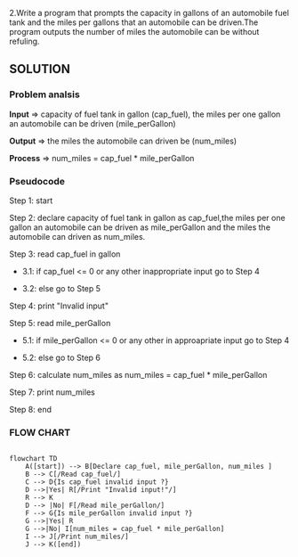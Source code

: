 2.Write a program that prompts the capacity in gallons of an automobile  fuel tank and the miles per gallons that an automobile can be driven.The 
program outputs the number of miles the automobile can be without refuling.

## **SOLUTION**

### **Problem analsis**

**Input**   => capacity of fuel tank in gallon (cap_fuel), the miles per one gallon an automobile can be driven (mile_perGallon)

**Output**  => the miles the automobile can driven be (num_miles)

**Process** => num_miles = cap_fuel * mile_perGallon  

### **Pseudocode**

Step 1: start

Step 2: declare capacity of fuel tank in gallon as cap_fuel,the miles per one gallon an automobile can be driven as mile_perGallon and 
                    the miles the automobile can driven as num_miles. 
                    
Step 3: read cap_fuel in gallon  

- 3.1: if cap_fuel <= 0 or any other inappropriate input go to Step 4 
 
- 3.2: else go to Step 5
  
Step 4: print "Invalid input"
 
Step 5: read mile_perGallon 
 
- 5.1: if mile_perGallon <= 0 or any other in approapriate input go to Step 4 
  
- 5.2: else go to Step 6

Step 6: calculate num_miles as num_miles = cap_fuel * mile_perGallon 

Step 7: print num_miles 

Step 8: end

### **FLOW CHART**

``` mermaid

flowchart TD
    A([start]) --> B[Declare cap_fuel, mile_perGallon, num_miles ]
    B --> C[/Read cap_fuel/]
    C --> D{Is cap_fuel invalid input ?}
    D -->|Yes| R[/Print "Invalid input!"/]
    R --> K
    D --> |No| F[/Read mile_perGallon/]
    F --> G{Is mile_perGallon invalid input ?}
    G -->|Yes| R
    G -->|No| I[num_miles = cap_fuel * mile_perGallon]
    I --> J[/Print num_miles/]
    J --> K([end])
```
